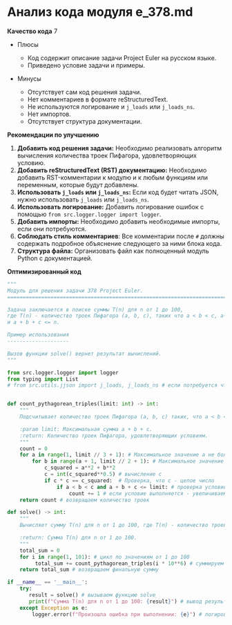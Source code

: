 # Анализ кода модуля e_378.md

**Качество кода**
7
-  Плюсы
    - Код содержит описание задачи Project Euler на русском языке.
    - Приведено условие задачи и примеры.

-  Минусы
    - Отсутствует сам код решения задачи.
    - Нет комментариев в формате reStructuredText.
    - Не используются логирование и `j_loads` или `j_loads_ns`.
    - Нет импортов.
    - Отсутствует структура документации.

**Рекомендации по улучшению**
1. **Добавить код решения задачи:** Необходимо реализовать алгоритм вычисления количества троек Пифагора, удовлетворяющих условию.
2. **Добавить reStructuredText (RST) документацию:**  Необходимо добавить RST-комментарии к модулю и к любым функциям или переменным, которые будут добавлены.
3. **Использовать `j_loads` или `j_loads_ns`:** Если код будет читать JSON, нужно использовать `j_loads` или `j_loads_ns`.
4. **Использовать логирование:** Добавить логирование ошибок с помощью `from src.logger.logger import logger`.
5. **Добавить импорты:** Необходимо добавить необходимые импорты, если они потребуются.
6. **Соблюдать стиль комментариев**:  Все комментарии после `#` должны содержать подробное объяснение следующего за ними блока кода.
7. **Структура файла:** Организовать файл как полноценный модуль Python с документацией.

**Оптимизированный код**
```python
"""
Модуль для решения задачи 378 Project Euler.
=========================================================================================

Задача заключается в поиске суммы T(n) для n от 1 до 100,
где T(n) - количество троек Пифагора (a, b, c), таких что a < b < c, a² + b² = c²,
и a + b + c <= n.

Пример использования
--------------------

Вызов функции solve() вернет результат вычислений.
"""

from src.logger.logger import logger
from typing import List
# from src.utils.jjson import j_loads, j_loads_ns # если потребуется чтение json


def count_pythagorean_triples(limit: int) -> int:
    """
    Подсчитывает количество троек Пифагора (a, b, c) таких, что a < b < c, a² + b² = c², и a + b + c <= limit.

    :param limit: Максимальная сумма a + b + c.
    :return: Количество троек Пифагора, удовлетворяющих условиям.
    """
    count = 0
    for a in range(1, limit // 3 + 1): # Максимальное значение a не более limit // 3
        for b in range(a + 1, limit // 2 + 1): # Максимальное значение b не более limit // 2
            c_squared = a**2 + b**2
            c = int(c_squared**0.5) # вычисление c
            if c * c == c_squared:  # Проверка, что c - целое число
                if a < b < c and a + b + c <= limit: # проверка условий
                    count += 1 # если условие выполняется - увеличиваем счётчик
    return count # возвращаем количество троек

def solve() -> int:
    """
    Вычисляет сумму T(n) для n от 1 до 100, где T(n) - количество троек Пифагора, удовлетворяющих условиям.

    :return: Сумма T(n) для n от 1 до 100.
    """
    total_sum = 0
    for i in range(1, 101): # цикл по значениям от 1 до 100
         total_sum += count_pythagorean_triples(i * 10**6) # суммируем значения
    return total_sum # возвращаем финальную сумму

if __name__ == '__main__':
    try:
       result = solve() # вызываем функцию solve
       print(f"Сумма T(n) для n от 1 до 100: {result}") # вывод результата в консоль
    except Exception as e:
        logger.error(f"Произошла ошибка при выполнении: {e}") # логирование ошибки
```